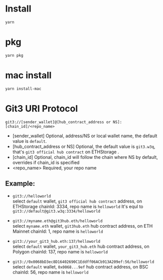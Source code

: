 # Install

```
yarn
```

# pkg

```
yarn pkg
```

# mac install

```
yarn install-mac
```

# Git3 URI Protocol

```
git3://[sender_wallet]@[hub_contract_address or NS]:[chain_id]/<repo_name>
```

- [sender_wallet] Optional, address/NS or local wallet name, the default value is `default`.
- [hub_contract_address or NS] Optional, the default value is `git3.w3q`, that's `git3 official hub contract` on ETHStorage .
- [chain_id] Optional, chain_id will follow the chain where NS by default, overrides if chain_id is specified
- <repo_name> Required, your repo name

## Example:
- `git3://helloworld`  
select `default` wallet, `git3 official hub contract` address, on ETHStorage chainId: 3334, repo name is `helloworld`
It's equl to `git3://default@git3.w3q:3334/helloworld`

- `git3://myname.eth@git3hub.eth/helloworld`  
select `myname.eth` wallet, `git3hub.eth` hub contract address, on ETH Mainnet chainId: 1, repo name is `helloworld`

- `git3://your_git3_hub.eth:137/helloworld`  
select `default` wallet, `your_git3_hub.eth` hub contract address, on Polygon chainId: 137, repo name is `helloworld`

- `git3://0x0068bD3ec8D16402690C1Eddff06ACb913A209ef:56/helloworld`  
select `default` wallet, `0x0068...9ef` hub contract address, on BSC chainId: 56, repo name is `helloworld`





